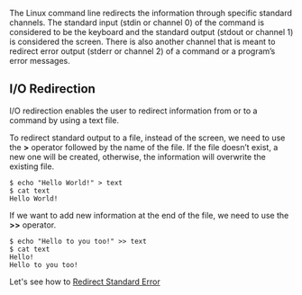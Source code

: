 The Linux command line redirects the information through specific standard channels. The standard input (stdin or channel 0) of the command is considered to be the keyboard and the standard output (stdout or channel 1) is considered the screen. There is also another channel that is meant to redirect error output (stderr or channel 2) of a command or a program’s error messages.

## I/O Redirection

I/O redirection enables the user to redirect information from or to a command by using a text file.

To redirect standard output to a file, instead of the screen, we need to use the **>** operator followed
by the name of the file. If the file doesn’t exist, a new one will be created, otherwise, the
information will overwrite the existing file.

```
$ echo "Hello World!" > text
$ cat text
Hello World!
```

If we want to add new information at the end of the file, we need to use the **>>** operator.

```
$ echo "Hello to you too!" >> text
$ cat text
Hello!
Hello to you too!
```

Let's see how to [Redirect Standard Error](Redirect%20Standard%20Error.md)
